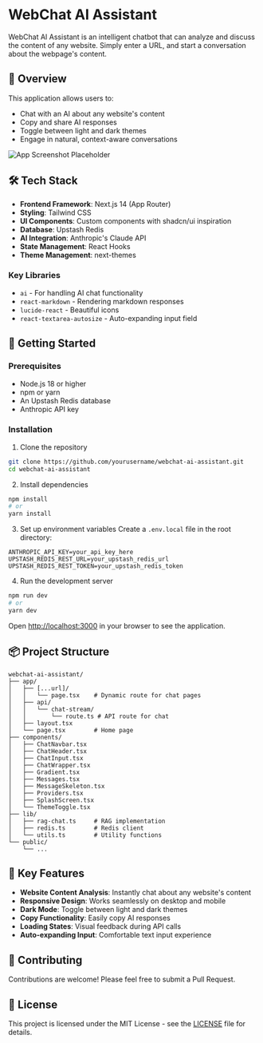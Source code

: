 # WebChat AI Assistant

WebChat AI Assistant is an intelligent chatbot that can analyze and discuss the content of any website. Simply enter a URL, and start a conversation about the webpage's content.

## 🌟 Overview

This application allows users to:
- Chat with an AI about any website's content
- Copy and share AI responses
- Toggle between light and dark themes
- Engage in natural, context-aware conversations

![App Screenshot Placeholder](/api/placeholder/800/400)

## 🛠️ Tech Stack

- **Frontend Framework**: Next.js 14 (App Router)
- **Styling**: Tailwind CSS
- **UI Components**: Custom components with shadcn/ui inspiration
- **Database**: Upstash Redis
- **AI Integration**: Anthropic's Claude API
- **State Management**: React Hooks
- **Theme Management**: next-themes

### Key Libraries
- `ai` - For handling AI chat functionality
- `react-markdown` - Rendering markdown responses
- `lucide-react` - Beautiful icons
- `react-textarea-autosize` - Auto-expanding input field

## 🚀 Getting Started

### Prerequisites
- Node.js 18 or higher
- npm or yarn
- An Upstash Redis database
- Anthropic API key

### Installation

1. Clone the repository
```bash
git clone https://github.com/yourusername/webchat-ai-assistant.git
cd webchat-ai-assistant
```

2. Install dependencies
```bash
npm install
# or
yarn install
```

3. Set up environment variables
Create a `.env.local` file in the root directory:
```env
ANTHROPIC_API_KEY=your_api_key_here
UPSTASH_REDIS_REST_URL=your_upstash_redis_url
UPSTASH_REDIS_REST_TOKEN=your_upstash_redis_token
```

4. Run the development server
```bash
npm run dev
# or
yarn dev
```

Open [http://localhost:3000](http://localhost:3000) in your browser to see the application.

## 📦 Project Structure

```
webchat-ai-assistant/
├── app/
│   ├── [...url]/
│   │   └── page.tsx    # Dynamic route for chat pages
│   ├── api/
│   │   └── chat-stream/
│   │       └── route.ts # API route for chat
│   ├── layout.tsx
│   └── page.tsx        # Home page
├── components/
│   ├── ChatNavbar.tsx
│   ├── ChatHeader.tsx
│   ├── ChatInput.tsx
│   ├── ChatWrapper.tsx
│   ├── Gradient.tsx
│   ├── Messages.tsx
│   ├── MessageSkeleton.tsx
│   ├── Providers.tsx
│   ├── SplashScreen.tsx
│   └── ThemeToggle.tsx
├── lib/
│   ├── rag-chat.ts     # RAG implementation
│   ├── redis.ts        # Redis client
│   └── utils.ts        # Utility functions
└── public/
    └── ...
```

## 🔑 Key Features

- **Website Content Analysis**: Instantly chat about any website's content
- **Responsive Design**: Works seamlessly on desktop and mobile
- **Dark Mode**: Toggle between light and dark themes
- **Copy Functionality**: Easily copy AI responses
- **Loading States**: Visual feedback during API calls
- **Auto-expanding Input**: Comfortable text input experience

## 🤝 Contributing

Contributions are welcome! Please feel free to submit a Pull Request.

## 📄 License

This project is licensed under the MIT License - see the [LICENSE](LICENSE) file for details.